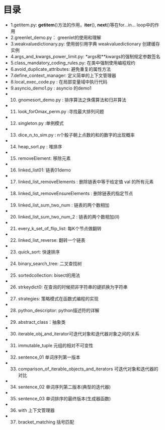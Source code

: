 # 目录

* 1.getitem.py: __getitem__()方法的作用，__iter__(), __next__()等在for...in... loop中的作用
* 2.greenlet_demo.py： greenlet的使用和理解
* 3.weakvaluedictionary.py: 使用弱引用字典 weakvaluedictionary 创建缓存实例
* 4.args_and_kwargs_power_limit.py: *args和**kwargs的强制规定参数签名
* 5.class_mandatory_coding_rules.py:  在类中强制使用编程规约
* 6.avoid_duplicate_attributes: 避免重复的属性方法
* 7.define_context_manager: 定义简单的上下文管理器
* 8.local_exec_code.py : 在局部变量域中执行代码
* 9.asyncio_demo1.py : asyncio 的demo1
* 10. gnomesort_demo.py : 排序算法之侏儒算法和归并算法
* 11. look_forOmax_perm.py :寻找最大排列问题
* 12. singleton.py :单例模式
* 13. dice_n_to_sim.py : n个骰子朝上点数的和的数字的出现概率
* 14. heap_sort.py : 堆排序
* 15. removeElement: 移除元素
* 16. linked_list01: 链表01demo
* 17. linked_list_removeElements : 删除链表中等于给定值 val 的所有元素
* 18. linked_list_removeEnsureElements : 删除链表的指定节点
* 19. linked_list_sum_two_num : 链表的两个数相加
* 20. linked_list_sum_two_num_2 : 链表的两个数相加(II)
* 21. every_k_set_of_flip_list: 每K个节点做翻转
* 22. linked_list_reverse: 翻转一个链表
* 23. quick_sort: 快速排序
* 24. binary_search_tree: 二叉查找树
* 25. sortedcollection: bisect的用法
* 26. strkeydict0: 在查询的时候把非字符串的键抓换为字符串
* 27. strategies: 策略模式在函数式编程的实现
* 28. python_descriptor: python描述符的详解
* 29. abstract_class：抽象类
* 30. iterable_obj_and_iterator可迭代对象和迭代器对象之间的关系
* 31. immutable_tuple 元组的相对不可变性
* 32. sentence_01 单词序列第一版本
* 33. comparison_of_iterable_objects_and_iterators 可迭代对象和迭代器的对比
* 34. sentence_02 单词序列第二版本(典型的迭代器)
* 35. sentence_03 单词排序的最终版本(生成器函数)
* 36. with 上下文管理器
* 37. bracket_matching 括号匹配